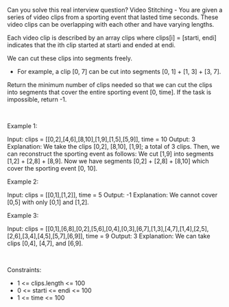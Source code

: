 Can you solve this real interview question? Video Stitching - You are given a series of video clips from a sporting event that lasted time seconds. These video clips can be overlapping with each other and have varying lengths.

Each video clip is described by an array clips where clips[i] = [starti, endi] indicates that the ith clip started at starti and ended at endi.

We can cut these clips into segments freely.

 * For example, a clip [0, 7] can be cut into segments [0, 1] + [1, 3] + [3, 7].

Return the minimum number of clips needed so that we can cut the clips into segments that cover the entire sporting event [0, time]. If the task is impossible, return -1.

 

Example 1:


Input: clips = [[0,2],[4,6],[8,10],[1,9],[1,5],[5,9]], time = 10
Output: 3
Explanation: We take the clips [0,2], [8,10], [1,9]; a total of 3 clips.
Then, we can reconstruct the sporting event as follows:
We cut [1,9] into segments [1,2] + [2,8] + [8,9].
Now we have segments [0,2] + [2,8] + [8,10] which cover the sporting event [0, 10].


Example 2:


Input: clips = [[0,1],[1,2]], time = 5
Output: -1
Explanation: We cannot cover [0,5] with only [0,1] and [1,2].


Example 3:


Input: clips = [[0,1],[6,8],[0,2],[5,6],[0,4],[0,3],[6,7],[1,3],[4,7],[1,4],[2,5],[2,6],[3,4],[4,5],[5,7],[6,9]], time = 9
Output: 3
Explanation: We can take clips [0,4], [4,7], and [6,9].


 

Constraints:

 * 1 <= clips.length <= 100
 * 0 <= starti <= endi <= 100
 * 1 <= time <= 100